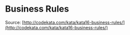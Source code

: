 Business Rules
==============

Source: [http://codekata.com/kata/kata16-business-rules/](http://codekata.com/kata/kata16-business-rules/)
